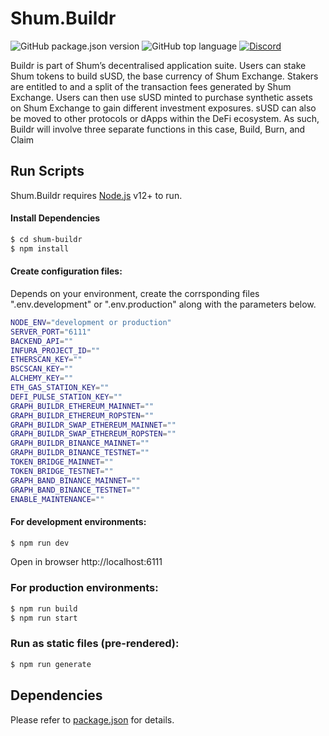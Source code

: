# Shum.Buildr

![GitHub package.json version](https://img.shields.io/github/package-json/v/Shum-finance/shum-buildr) ![GitHub top language](https://img.shields.io/github/languages/top/Shum-finance/shum-buildr) [![Discord](https://img.shields.io/discord/738363983031173151?color=768AD4&label=discord)](https://discordapp.com/channels/738363983031173151/)

Buildr is part of Shum’s decentralised application suite. Users can stake Shum tokens to build sUSD, the base currency of Shum Exchange. Stakers are entitled to  and a split of the transaction fees generated by Shum Exchange. Users can then use sUSD minted to purchase synthetic assets on Shum Exchange to gain different investment exposures. sUSD can also be moved to other protocols or dApps within the DeFi ecosystem. As such, Buildr will involve three separate functions in this case, Build, Burn, and Claim

## Run Scripts

Shum.Buildr requires [Node.js](https://nodejs.org/) v12+ to run.

#### Install Dependencies

```sh
$ cd shum-buildr
$ npm install
```

#### Create configuration files:

Depends on your environment, create the corrsponding files ".env.development" or ".env.production" along with the parameters below.

```sh
NODE_ENV="development or production"
SERVER_PORT="6111"
BACKEND_API=""
INFURA_PROJECT_ID=""
ETHERSCAN_KEY=""
BSCSCAN_KEY=""
ALCHEMY_KEY=""
ETH_GAS_STATION_KEY=""
DEFI_PULSE_STATION_KEY=""
GRAPH_BUILDR_ETHEREUM_MAINNET=""
GRAPH_BUILDR_ETHEREUM_ROPSTEN=""
GRAPH_BUILDR_SWAP_ETHEREUM_MAINNET=""
GRAPH_BUILDR_SWAP_ETHEREUM_ROPSTEN=""
GRAPH_BUILDR_BINANCE_MAINNET=""
GRAPH_BUILDR_BINANCE_TESTNET=""
TOKEN_BRIDGE_MAINNET=""
TOKEN_BRIDGE_TESTNET=""
GRAPH_BAND_BINANCE_MAINNET=""
GRAPH_BAND_BINANCE_TESTNET=""
ENABLE_MAINTENANCE=""
```

#### For development environments:

```sh
$ npm run dev
```
Open in browser http://localhost:6111

### For production environments:


```sh
$ npm run build
$ npm run start
```

### Run as static files (pre-rendered):

```sh
$ npm run generate
```

## Dependencies

Please refer to [package.json][PKJS] for details.

[PKJS]: <https://github.com/Shum-finance/shum-buildr/blob/v2/package.json>

